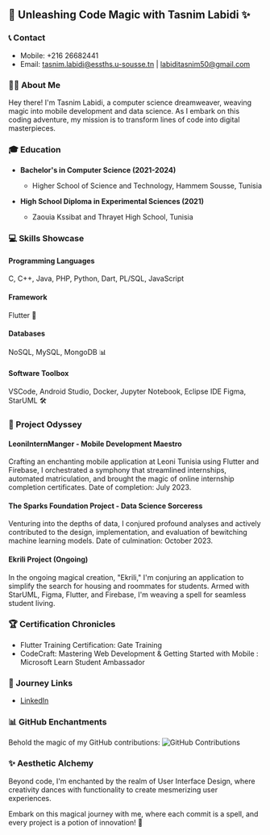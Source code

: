## 🚀 Unleashing Code Magic with Tasnim Labidi ✨

### 📞 Contact
- Mobile: +216 26682441
- Email: tasnim.labidi@essths.u-sousse.tn | labiditasnim50@gmail.com

### 👩‍💻 About Me
Hey there! I'm Tasnim Labidi, a computer science dreamweaver, weaving magic into mobile development and data science. As I embark on this coding adventure, my mission is to transform lines of code into digital masterpieces.

### 🎓 Education
- **Bachelor's in Computer Science (2021-2024)**
  - Higher School of Science and Technology, Hammem Sousse, Tunisia

- **High School Diploma in Experimental Sciences (2021)**
  - Zaouia Kssibat and Thrayet High School, Tunisia

### 💻 Skills Showcase
#### Programming Languages
C, C++, Java, PHP, Python, Dart, PL/SQL, JavaScript

#### Framework
Flutter 🚀

#### Databases
NoSQL, MySQL, MongoDB 📊

#### Software Toolbox
VSCode, Android Studio, Docker, Jupyter Notebook, Eclipse IDE
Figma, StarUML 🛠

### 🚀 Project Odyssey
#### LeoniInternManger - Mobile Development Maestro
Crafting an enchanting mobile application at Leoni Tunisia using Flutter and Firebase, I orchestrated a symphony that streamlined internships, automated matriculation, and brought the magic of online internship completion certificates. Date of completion: July 2023.

#### The Sparks Foundation Project - Data Science Sorceress
Venturing into the depths of data, I conjured profound analyses and actively contributed to the design, implementation, and evaluation of bewitching machine learning models. Date of culmination: October 2023.

#### Ekrili Project (Ongoing)
In the ongoing magical creation, "Ekrili," I'm conjuring an application to simplify the search for housing and roommates for students. Armed with StarUML, Figma, Flutter, and Firebase, I'm weaving a spell for seamless student living.

### 🏆 Certification Chronicles
- Flutter Training Certification: Gate Training
- CodeCraft: Mastering Web Development & Getting Started with Mobile : Microsoft Learn Student Ambassador

### 🔗 Journey Links
- [LinkedIn](https://www.linkedin.com/in/tasnimlabidi-59140a240/)

### 📊 GitHub Enchantments
Behold the magic of my GitHub contributions: ![GitHub Contributions](https://img.shields.io/github/commit-activity/m/taasniim/taasniim?style=flat-square)

### ✨ Aesthetic Alchemy
Beyond code, I'm enchanted by the realm of User Interface Design, where creativity dances with functionality to create mesmerizing user experiences.

Embark on this magical journey with me, where each commit is a spell, and every project is a potion of innovation! 🌟
